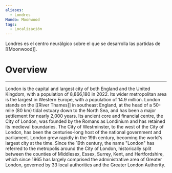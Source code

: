 ```yaml
---
aliases:
  - Londres
Mundo: Moonwood
tags:
  - Localización
---
```

Londres es el centro neurálgico sobre el que se desarrolla las partidas de [[Moonwood]].
# Overview
---
London is the capital and largest city of both England and the United Kingdom, with a population of 8,866,180 in 2022. Its wider metropolitan area is the largest in Western Europe, with a population of 14.9 million. London stands on the [[River Thames]] in southeast England, at the head of a 50-mile (80 km) tidal estuary down to the North Sea, and has been a major settlement for nearly 2,000 years. Its ancient core and financial centre, the City of London, was founded by the Romans as Londinium and has retained its medieval boundaries. The City of Westminster, to the west of the City of London, has been the centuries-long host of the national government and parliament. London grew rapidly in the 19th century, becoming the world's largest city at the time. Since the 19th century, the name "London" has referred to the metropolis around the City of London, historically split between the counties of Middlesex, Essex, Surrey, Kent, and Hertfordshire, which since 1965 has largely comprised the administrative area of Greater London, governed by 33 local authorities and the Greater London Authority.
